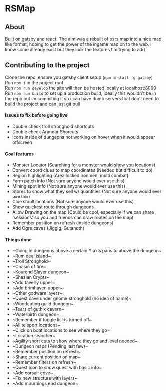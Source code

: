 # RSMap

## About
Built on gatsby and react. The aim was a rebuilt of osrs map into a nice map like format, hoping to get the power of the ingame map on to the web. I know some already exist but they lack the features I'm trying to add

## Contributing to the project
Clone the repo, ensure you gatsby client setup (`npm install -g gatsby`)  
Run `npm i` in the project root  
Run `npm run develop` the site will then be hosted locally at localhost:8000
Run `npm run build` to set up a production build, ideally this wouldn't be in the repo but im commiting it so i can have dumb servers that don't need to build the project and can just git pull


#### Issues to fix before going live
- Double check troll stronghold shortcuts
- Double check Arandar Shorcuts
- icons inside of dungeons not working on hover when it would appear offscreen

#### Goal features
- Monster Locator (Searching for a monster would show you locations)
- Convert coord clues to map coordinates (Needed but difficult to do)
- Region highlighting (Area locked ironmen, multi combat)
- Farm patch info (Not sure anyone would ever use this)
- Mining spot info (Not sure anyone would ever use this)
- Stores to show what they sell w/ quantities (Not sure anyone would ever use this)
- Clue scroll locations (Not sure anyone would ever use this)
- Show quickest route through dungeons
- Allow Drawing on the map (Could be cool, especially if we can share 'sessions' so you and friends can draw routes on the map)
- Remember position on refresh (inside dungeons)
- Add Ogre caves (Jiggig, Gutanoth)

#### Things done
- ~Going in dungeons above a certain Y axis pans to above the dungeon~
- ~Rum deal island~
- ~Troll Stronghold~
- ~Chasm of fire~
- ~Kourend Slayer dungeon~
- ~Shazian Crypts~
- ~Add taverly upper~
- ~Add brimhaven upper~
- ~Other godwars layers~
- ~Quest cave under gnome stronghold (no idea of name)~
- ~Woodcuting guild dungeon~
- ~Tears of guthix cavern~
- ~Waterbirth dungeon~
- ~Remember if toggle list is turned off~
- ~All teleport locations~
- ~Click on boat locations to see where they go~
- ~Location searcher~
- ~Agility short cuts to show where they go and level needed~
- ~Dungeon maps (Pending last few)~
- ~Remember position on refresh~
- ~Share current position on map~
- ~Remember filters on refresh~
- ~Quest icon to show quest with basic info~
- ~Add corsair cove~
- ~Fix new structure with layers~
- ~Add mournings end dungeon~